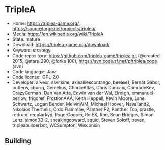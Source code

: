 # TripleA

- Home: https://triplea-game.org/, https://sourceforge.net/projects/triplea/
- Media: https://en.wikipedia.org/wiki/TripleA
- State: mature
- Download: https://triplea-game.org/download/
- Keyword: strategy
- Code repository: https://github.com/triplea-game/triplea.git (@created 2015, @stars 290, @forks 100), https://svn.code.sf.net/p/triplea/code (svn)
- Code language: Java
- Code license: GPL-2.0
- Developer: alkexr, asvitkine, axisalliescontango, beelee1, Bernát Gábor, butterw, cbung, Cernelius, CharlieAtlas, Chris Duncan, ComradeKev, CrazyGerman, Dan Van Atta, Edwin van der Wal, Elreigh, emmanuel-perlow, frigoref, FrostionAAA, Keith Heppell, Kevin Moore, Lane Schwartz, Logan Bender, MelvinWM, Michael Hoover, Navalland2, Nikolaos Themelis, Ordo Flammae, Panther P2, Panther Too, prastle, redrum, regularkyd, RogerCooper, RoiEX, Ron, Sean Bridges, Simon Lenz, simon33-2, sneakingcoward, squid, Steven Soloff, trevan, tripleabuilderbot, WCSumpton, Wisconsin

## Building
